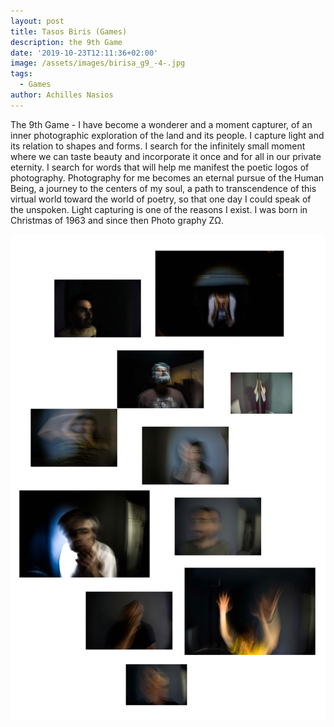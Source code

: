 ```yaml
---
layout: post
title: Tasos Biris (Games)
description: the 9th Game
date: '2019-10-23T12:11:36+02:00'
image: /assets/images/birisa_g9_-4-.jpg
tags:
  - Games
author: Achilles Nasios
---
```

The 9th Game - I have become a wonderer and a moment capturer, of an inner photographic exploration of the land and its people. I capture light and its relation to shapes and forms. I search for the infinitely small moment where we can taste beauty and incorporate it once and for all in our private eternity. I search for words that will help me manifest the poetic logos of photography. Photography for me becomes an eternal pursue of the Human Being, a journey to the centers of my soul, a path to transcendence of this virtual world toward the world of poetry, so that one day I could speak of the unspoken. Light capturing is one of the reasons I exist. I was born in Christmas of 1963 and since then Photo graphy ZΩ.

![](/assets/images/birist_g9_pres.jpg#full)
